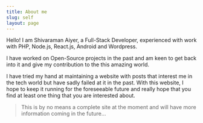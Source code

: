 ```yaml
---
title: About me
slug: self
layout: page
---
```


Hello! I am Shivaraman Aiyer, a Full-Stack Developer, experienced with work with PHP, Node.js, React.js, Android and Wordpress.

I have worked on Open-Source projects in the past and am keen to get back into it and give my contribution to the this amazing world.

I have tried my hand at maintaining a website with posts that interest me in the tech world but have sadly failed at it in the past. With this website, I hope to keep it running for the foreseeable future and really hope that you find at least one thing that you are interested about.

> This is by no means a complete site at the moment and will have more information coming in the future...

